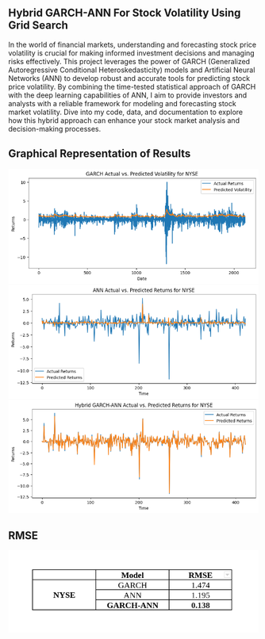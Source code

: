 ## Hybrid GARCH-ANN For Stock Volatility Using Grid Search

In the world of financial markets, understanding and forecasting stock price volatility is crucial for making informed investment decisions and managing risks effectively. This project leverages the power of GARCH (Generalized Autoregressive Conditional Heteroskedasticity) models and Artificial Neural Networks (ANN) to develop robust and accurate tools for predicting stock price volatility. By combining the time-tested statistical approach of GARCH with the deep learning capabilities of ANN, I aim to provide investors and analysts with a reliable framework for modeling and forecasting stock market volatility. Dive into my code, data, and documentation to explore how this hybrid approach can enhance your stock market analysis and decision-making processes.


## Graphical Representation of Results 
![GARCH](https://github.com/Zubiya-Rao/GARCH-ANN/blob/main/1.png?raw=true)
![ANN](https://github.com/Zubiya-Rao/GARCH-ANN/blob/main/3.png?raw=true)
![GARCH-ANN](https://github.com/Zubiya-Rao/GARCH-ANN/blob/main/4.png?raw=true)

## RMSE 
![RMSE](https://github.com/Zubiya-Rao/GARCH-ANN/blob/main/RMSE.png?raw=true)
